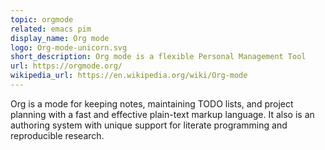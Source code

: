 ```yaml
---
topic: orgmode
related: emacs pim
display_name: Org mode
logo: Org-mode-unicorn.svg
short_description: Org mode is a flexible Personal Management Tool
url: https://orgmode.org/
wikipedia_url: https://en.wikipedia.org/wiki/Org-mode
---
```

Org is a mode for keeping notes, maintaining TODO lists, and project planning with a fast and effective plain-text markup language. It also is an authoring system with unique support for literate programming and reproducible research.
